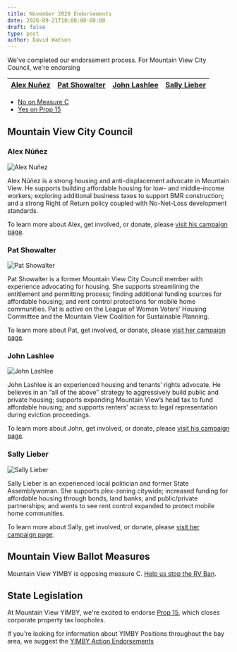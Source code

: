 ```yaml
---
title: November 2020 Endorsements
date: 2020-09-21T10:00:00-08:00
draft: false
type: post
author: David Watson
---
```


We've completed our endorsement process. 
For Mountain View City Council, we're endorsing

| [Alex Nuñez](#alex-núñez) | [Pat Showalter](#pat-showalter) | [John Lashlee](#john-lashlee) | [Sally Lieber](#sally-lieber) |
|---------------------------|---------------------------------|-------------------------------|-------------------------------|

 - [No on Measure C](#mountain-view-ballot-measures)
 - [Yes on Prop 15](#state-legislation)
 
## Mountain View City Council



### Alex Núñez

![Alex Nuñez](/nunez.png)

Alex Núñez is a strong housing and anti-displacement advocate in Mountain View. He supports building affordable housing for low- and middle-income workers; exploring additional business taxes to support BMR construction; and a strong Right of Return policy coupled with No-Net-Loss development standards.

To learn more about Alex, get involved, or donate, please [visit his campaign page](https://www.alexnunezforcouncil.com/).


### Pat Showalter

![Pat Showalter](/showalter.png)

Pat Showalter is a former Mountain View City Council member with experience advocating for housing. She supports streamlining the entitlement and permitting process; finding additional funding sources for affordable housing; and rent control protections for mobile home communities. Pat is active on the League of Women Voters’ Housing Committee and the Mountain View Coalition for Sustainable Planning.

To learn more about Pat, get involved, or donate, please [visit her campaign page](https://patshowalter.com/).

### John Lashlee

![John Lashlee](/lashlee.png)

John Lashlee is an experienced housing and tenants’ rights advocate. He believes in an “all of the above” strategy to aggressively build public and private housing; supports expanding Mountain View’s head tax to fund affordable housing; and supports renters’ access to legal representation during eviction proceedings.

To learn more about John, get involved, or donate, please [visit his campaign page](https://www.votelashlee.com/).

### Sally Lieber

![Sally Lieber](/lieber.png)

Sally Lieber is an experienced local politician and former State Assemblywoman. She supports plex-zoning citywide; increased funding for affordable housing through bonds, land banks, and public/private partnerships; and wants to see rent control expanded to protect mobile home communities. 

To learn more about Sally, get involved, or donate, please [visit her campaign page](https://www.sallylieber.org/).


## Mountain View Ballot Measures

Mountain View YIMBY is opposing measure C. [Help us stop the RV Ban](http://stopthervban.com/).

## State Legislation

At Mountain View YIMBY, we're excited to endorse [Prop 15](http://yes15.org/), which closes corporate property tax loopholes.

If you're looking for information about YIMBY Positions throughout the bay area,
we suggest the [YIMBY Action Endorsements](https://yimbyaction.org/endorsements/)
